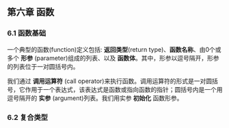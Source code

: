## 第六章 函数
### 6.1 函数基础
一个典型的函数(function)定义包括: **返回类型**(return type)、**函数名称**、由0个或多个 **形参** (parameter)组成的列表、以及 **函数体**。其中，形参以逗号隔开，形参的列表位于一对圆括号内。

我们通过 **调用运算符** (call operator)来执行函数。调用运算符的形式是一对圆括号，它作用于一个表达式，该表达式是函数或指向函数的指针；圆括号内是一个用逗号隔开的 **实参** (argument)列表。我们用实参 **初始化** 函数形参。
### 6.2 复合类型

